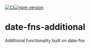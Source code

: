 [![CI](https://github.com/lloydjatkinson/date-fns-additional/actions/workflows/build.yml/badge.svg)](https://github.com/lloydjatkinson/date-fns-additional/actions/workflows/build.yml)[![npm version](https://badge.fury.io/js/@lloydjatkinson%2Fdate-fns-additional.svg)](https://badge.fury.io/js/@lloydjatkinson%2Fdate-fns-additional)

# date-fns-additional
Additional functionality built on date-fns

